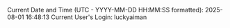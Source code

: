 Current Date and Time (UTC - YYYY-MM-DD HH:MM:SS formatted): 2025-08-01 16:48:13
Current User's Login: luckyaiman
